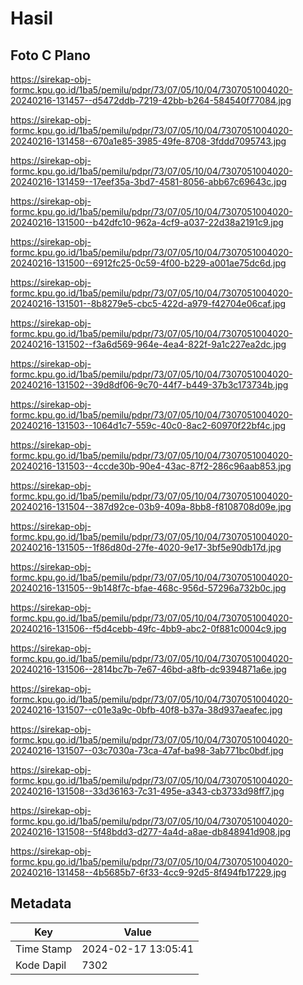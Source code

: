 # Hasil

## Foto C Plano

https://sirekap-obj-formc.kpu.go.id/1ba5/pemilu/pdpr/73/07/05/10/04/7307051004020-20240216-131457--d5472ddb-7219-42bb-b264-584540f77084.jpg

https://sirekap-obj-formc.kpu.go.id/1ba5/pemilu/pdpr/73/07/05/10/04/7307051004020-20240216-131458--670a1e85-3985-49fe-8708-3fddd7095743.jpg

https://sirekap-obj-formc.kpu.go.id/1ba5/pemilu/pdpr/73/07/05/10/04/7307051004020-20240216-131459--17eef35a-3bd7-4581-8056-abb67c69643c.jpg

https://sirekap-obj-formc.kpu.go.id/1ba5/pemilu/pdpr/73/07/05/10/04/7307051004020-20240216-131500--b42dfc10-962a-4cf9-a037-22d38a2191c9.jpg

https://sirekap-obj-formc.kpu.go.id/1ba5/pemilu/pdpr/73/07/05/10/04/7307051004020-20240216-131500--6912fc25-0c59-4f00-b229-a001ae75dc6d.jpg

https://sirekap-obj-formc.kpu.go.id/1ba5/pemilu/pdpr/73/07/05/10/04/7307051004020-20240216-131501--8b8279e5-cbc5-422d-a979-f42704e06caf.jpg

https://sirekap-obj-formc.kpu.go.id/1ba5/pemilu/pdpr/73/07/05/10/04/7307051004020-20240216-131502--f3a6d569-964e-4ea4-822f-9a1c227ea2dc.jpg

https://sirekap-obj-formc.kpu.go.id/1ba5/pemilu/pdpr/73/07/05/10/04/7307051004020-20240216-131502--39d8df06-9c70-44f7-b449-37b3c173734b.jpg

https://sirekap-obj-formc.kpu.go.id/1ba5/pemilu/pdpr/73/07/05/10/04/7307051004020-20240216-131503--1064d1c7-559c-40c0-8ac2-60970f22bf4c.jpg

https://sirekap-obj-formc.kpu.go.id/1ba5/pemilu/pdpr/73/07/05/10/04/7307051004020-20240216-131503--4ccde30b-90e4-43ac-87f2-286c96aab853.jpg

https://sirekap-obj-formc.kpu.go.id/1ba5/pemilu/pdpr/73/07/05/10/04/7307051004020-20240216-131504--387d92ce-03b9-409a-8bb8-f8108708d09e.jpg

https://sirekap-obj-formc.kpu.go.id/1ba5/pemilu/pdpr/73/07/05/10/04/7307051004020-20240216-131505--1f86d80d-27fe-4020-9e17-3bf5e90db17d.jpg

https://sirekap-obj-formc.kpu.go.id/1ba5/pemilu/pdpr/73/07/05/10/04/7307051004020-20240216-131505--9b148f7c-bfae-468c-956d-57296a732b0c.jpg

https://sirekap-obj-formc.kpu.go.id/1ba5/pemilu/pdpr/73/07/05/10/04/7307051004020-20240216-131506--f5d4cebb-49fc-4bb9-abc2-0f881c0004c9.jpg

https://sirekap-obj-formc.kpu.go.id/1ba5/pemilu/pdpr/73/07/05/10/04/7307051004020-20240216-131506--2814bc7b-7e67-46bd-a8fb-dc9394871a6e.jpg

https://sirekap-obj-formc.kpu.go.id/1ba5/pemilu/pdpr/73/07/05/10/04/7307051004020-20240216-131507--c01e3a9c-0bfb-40f8-b37a-38d937aeafec.jpg

https://sirekap-obj-formc.kpu.go.id/1ba5/pemilu/pdpr/73/07/05/10/04/7307051004020-20240216-131507--03c7030a-73ca-47af-ba98-3ab771bc0bdf.jpg

https://sirekap-obj-formc.kpu.go.id/1ba5/pemilu/pdpr/73/07/05/10/04/7307051004020-20240216-131508--33d36163-7c31-495e-a343-cb3733d98ff7.jpg

https://sirekap-obj-formc.kpu.go.id/1ba5/pemilu/pdpr/73/07/05/10/04/7307051004020-20240216-131508--5f48bdd3-d277-4a4d-a8ae-db848941d908.jpg

https://sirekap-obj-formc.kpu.go.id/1ba5/pemilu/pdpr/73/07/05/10/04/7307051004020-20240216-131458--4b5685b7-6f33-4cc9-92d5-8f494fb17229.jpg


## Metadata

| Key        | Value               |
| ---------- | ------------------- |
| Time Stamp | 2024-02-17 13:05:41 |
| Kode Dapil | 7302                |



